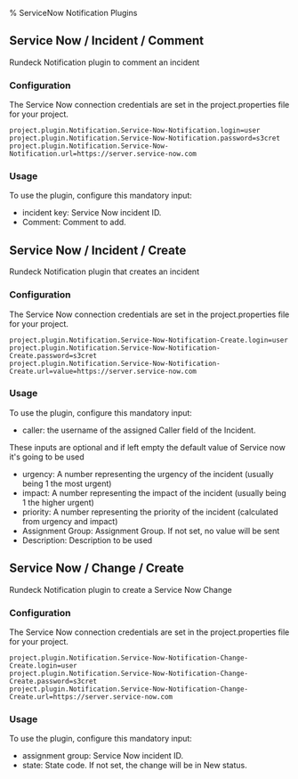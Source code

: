 % ServiceNow Notification Plugins

<!---
Original: 
http://support.rundeck.com/customer/en/portal/articles/2915300-servicenow-plugins)
--->

## Service Now / Incident / Comment
Rundeck Notification plugin to comment an incident

### Configuration

The Service Now connection credentials are set in the project.properties file
for your project.

```
project.plugin.Notification.Service-Now-Notification.login=user
project.plugin.Notification.Service-Now-Notification.password=s3cret
project.plugin.Notification.Service-Now-Notification.url=https://server.service-now.com
```

### Usage

To use the plugin, configure this mandatory input:

* incident key: Service Now incident ID.
* Comment: Comment to add.


## Service Now / Incident / Create
Rundeck Notification plugin that creates an incident

### Configuration

The Service Now connection credentials are set in the project.properties file
for your project.

```
project.plugin.Notification.Service-Now-Notification-Create.login=user
project.plugin.Notification.Service-Now-Notification-Create.password=s3cret
project.plugin.Notification.Service-Now-Notification-Create.url=value=https://server.service-now.com
```

### Usage

To use the plugin, configure this mandatory input:

* caller: the username of the assigned Caller field of the Incident.

These inputs are optional and if left empty the default value of Service now it's going to be used

* urgency: A number representing the urgency of the incident (usually being 1 the most urgent)
* impact: A number representing the impact of the incident (usually being 1 the higher urgent)
* priority: A number representing the priority of the incident (calculated from urgency and impact)
* Assignment Group: Assignment Group. If not set, no value will be sent
* Description: Description to be used


## Service Now / Change / Create
Rundeck Notification plugin to create a Service Now Change

### Configuration

The Service Now connection credentials are set in the project.properties file
for your project.

```
project.plugin.Notification.Service-Now-Notification-Change-Create.login=user
project.plugin.Notification.Service-Now-Notification-Change-Create.password=s3cret
project.plugin.Notification.Service-Now-Notification-Change-Create.url=https://server.service-now.com
```

### Usage

To use the plugin, configure this mandatory input:

* assignment group: Service Now incident ID.
* state: State code. If not set, the change will be in New status.
